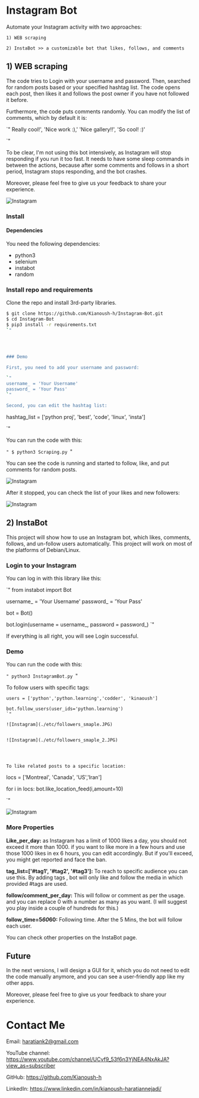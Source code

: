 # Instagram Bot
 Automate your Instagram activity with two approaches:
 
	1) WEB scraping 
	
	2) InstaBot >> a customizable bot that likes, follows, and comments

	


## 1) WEB scraping

The code tries to Login with your username and password. Then, searched for random posts based or your specified hashtag list. The code opens each post, then likes it and follows the post owner if you have not followed it before.

Furthermore, the code puts comments randomly. You can modify the list of comments, which by default it is:

`"
Really cool!', 'Nice work :),' 'Nice gallery!!', 'So cool! :)'

`"


To be clear, I'm not using this bot intensively, as Instagram will stop responding if you run it too fast. It needs to have some sleep commands in between the actions, because after some comments and follows in a short period, Instagram stops responding, and the bot crashes.




Moreover, please feel free to give us your feedback to share your experience.



![Instagram](./etc/scrap-sample.gif)




### Install

#### Dependencies

You need the following dependencies:

- python3
- selenium
- instabot
- random


### Install repo and requirements

Clone the repo and install 3rd-party libraries.

```bash
$ git clone https://github.com/Kianoush-h/Instagram-Bot.git
$ cd Instagram-Bot
$ pip3 install -r requirements.txt
`"




### Demo

First, you need to add your username and password:

`"
username_ = 'Your Username'
password_ = 'Your Pass'
`"

Second, you can edit the hashtag list:

``` 
hashtag_list = ['python proj', 'best', 'code', 'linux', 'insta']

`"

You can run the code with this:

`"
$ python3 Scraping.py
`"

You can see the code is running and started to follow, like, and put comments for random posts. 

![Instagram](./etc/scrap-sample.gif)



After it stopped, you can check the list of your likes and new followers:

![Instagram](./etc/scrap_follower_1.JPG)





## 2) InstaBot

This project will show how to use an Instagram bot, which likes, comments, follows, and un-follow users automatically. This project will work on most of the platforms of Debian/Linux. 



### Login to your Instagram

You can log in with this library like this:

`"
from instabot import Bot

username_ = 'Your Username'
password_ = 'Your Pass'

bot = Bot()

bot.login(username = username_,
          password = password_)
`"



If everything is all right, you will see Login successful. 


### Demo


You can run the code with this:

`"
python3 InstagramBot.py
`"

To follow users with specific tags:

```
users = ['python','python.learning','codder', 'kinaoush']

bot.follow_users(user_ids='python.learning')
`"

![Instagram](./etc/followers_smaple.JPG)


![Instagram](./etc/followers_smaple_2.JPG)




To like related posts to a specific location:

```
locs = ['Montreal', 'Canada', 'US','Iran']

for i in locs:
    bot.like_location_feed(i,amount=10)

`"

![Instagram](./etc/loc_sample_1.JPG)






### More Properties

**Like_per_day:** as Instagram has a limit of 1000 likes a day, you should not exceed it more than 1000. if you want to like more in a few hours and use those 1000 likes in ex 6 hours, you can edit accordingly. But if you'll exceed, you might get reported and face the ban.

**tag_list=['#tag1', '#tag2', '#tag3']:** To reach to specific audience you can use this. By adding tags , bot will only like and follow the media in which provided #tags are used.

**follow/comment_per_day:** This will follow or comment as per the usage. and you can replace 0 with a number as many as you want. (I will suggest you play inside a couple of hundreds for this.)

**follow_time=5*60*60:**  Following time. After the 5 Mins, the bot will follow each user.



You can check other properties on the InstaBot page.


## Future

In the next versions, I will design a GUI for it, which you do not need to edit the code manually anymore, and you can see a user-friendly app like my other apps.


Moreover, please feel free to give us your feedback to share your experience.


# Contact Me

Email: haratiank2@gmail.com

YouTube channel: https://www.youtube.com/channel/UCvf9_53f6n3YjNEA4NxAkJA?view_as=subscriber

GitHub: https://github.com/Kianoush-h

LinkedIn: https://www.linkedin.com/in/kianoush-haratiannejadi/

